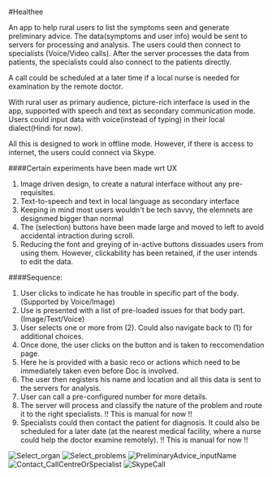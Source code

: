 #Healthee

An app to help rural users to list the symptoms seen and generate preliminary advice. The data(symptoms and user info) would be sent to servers for processing and analysis. The users could then connect to specialists (Voice/Video calls). After the server processes the data from patients, the specialists could also connect to the patients directly. 

A call could be scheduled at a later time if a local nurse is needed for examination by the remote doctor.

With rural user as primary audience, picture-rich interface is used in the app, supported with speech and text as secondary communication mode. Users could input data with voice(instead of typing) in their local dialect(Hindi for now).

All this is designed to work in offline mode. However, if there is access to internet, the users could connect via Skype.

####Certain experiments have been made wrt UX 
1. Image driven design, to create a natural interface without any pre-requisites.
2. Text-to-speech and text in local language as secondary interface
3. Keeping in mind most users wouldn't be tech savvy, the elemnets are designmed bigger than normal
4. The (selection) buttons have been made large and moved to left to avoid accidental intraction during scroll.
5. Reducing the font and greying of in-active buttons dissuades users from using them. However, clickability has been retained, if the user intends to edit the data.

####Sequence:
1. User clicks to indicate he has trouble in specific part of the body. (Supported by Voice/Image)
2. Use is presented with a list of pre-loaded issues for that body part. (Image/Text/Voice)
3. User selects one or more from (2). Could also navigate back to (1) for additional choices.
4. Once done, the user clicks on the button and is taken to reccomendation page.
5. Here he is provided with a basic reco or actions which need to be immediately taken even before Doc is involved.
6. The user then registers his name and location and all this data is sent to the servers for analysis.
7. User can call a pre-configured number for more details.
8. The server will process and classify the nature of the problem and route it to the right specialists. !! This is manual for now !!
9. Specialists could then contact the patient for diagnosis. It could also be scheduled for a later date (at the nearest medical facility, where a nurse could help the doctor examine remotely). !! This is manual for now !!


![Select_organ](https://github.com/sumantics/Healthee/blob/master/page_1b.png)
![Select_problems](https://github.com/sumantics/Healthee/blob/master/page_2.png)
![PreliminaryAdvice_inputName](https://github.com/sumantics/Healthee/blob/master/page_3.png)
![Contact_CallCentreOrSpecialist](https://github.com/sumantics/Healthee/blob/master/page_4.png)
![SkypeCall](https://github.com/sumantics/Healthee/blob/master/page_5.png)

